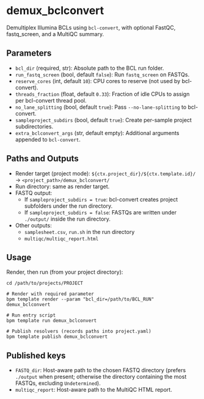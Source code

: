 # demux_bclconvert

Demultiplex Illumina BCLs using `bcl-convert`, with optional FastQC, fastq_screen, and a MultiQC summary.

## Parameters
- `bcl_dir` (required, str): Absolute path to the BCL run folder.
- `run_fastq_screen` (bool, default `false`): Run `fastq_screen` on FASTQs.
- `reserve_cores` (int, default `10`): CPU cores to reserve (not used by bcl-convert).
- `threads_fraction` (float, default `0.33`): Fraction of idle CPUs to assign per bcl-convert thread pool.
- `no_lane_splitting` (bool, default `true`): Pass `--no-lane-splitting` to bcl-convert.
- `sampleproject_subdirs` (bool, default `true`): Create per-sample project subdirectories.
- `extra_bclconvert_args` (str, default empty): Additional arguments appended to `bcl-convert`.

## Paths and Outputs
- Render target (project mode): `${ctx.project_dir}/${ctx.template.id}/` → `<project_path>/demux_bclconvert/`
- Run directory: same as render target.
- FASTQ output:
  - If `sampleproject_subdirs = true`: bcl-convert creates project subfolders under the run directory.
  - If `sampleproject_subdirs = false`: FASTQs are written under `./output/` inside the run directory.
- Other outputs:
  - `samplesheet.csv`, `run.sh` in the run directory
  - `multiqc/multiqc_report.html`

## Usage
Render, then run (from your project directory):

```
cd /path/to/projects/PROJECT

# Render with required parameter
bpm template render --param "bcl_dir=/path/to/BCL_RUN" demux_bclconvert

# Run entry script
bpm template run demux_bclconvert

# Publish resolvers (records paths into project.yaml)
bpm template publish demux_bclconvert
```

## Published keys
- `FASTQ_dir`: Host-aware path to the chosen FASTQ directory (prefers `./output` when present; otherwise the directory containing the most FASTQs, excluding `Undetermined`).
- `multiqc_report`: Host-aware path to the MultiQC HTML report.
